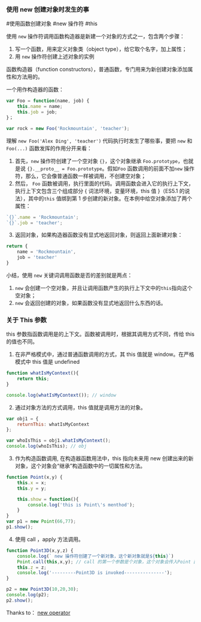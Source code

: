 ### 使用 new 创建对象时发生的事
#使用函数创建对象 #new 操作符  #this

使用 `new` 操作符调用函数构造器是新建一个对象的方式之一，包含两个步骤：
1. 写一个函数，用来定义对象类（object type），给它取个名字，加上属性；
2. 用 `new` 操作符创建上述对象的实例

函数构造器（function constructors），普通函数，专门用来为新创建对象添加属性和方法用的。

一个用作构造器的函数：
```js
var Foo = function(name, job) {
	this.name = name;
	this.job = job;
}；

var rock = new Foo('Rockmountain', 'teacher');
```

理解 `new Foo('Alex Ding', 'teacher')` 代码执行时发生了哪些事，要把 `new` 和 `Foo(...)` 函数发挥的作用分开来看：
1. 首先，`new` 操作符创建了一个空对象	`{}`，这个对象继承 `Foo.prototype`，也就是说 `{}.__proto__ = Foo.prototype`。假如`Foo` 函数调用的前面不加`new` 操作符，那么，它会像普通函数一样被调用，不创建空对象；
2. 然后， `Foo` 函数被调用，执行里面的代码。调用函数会进入它的执行上下文，执行上下文包含三个组成部分 { 词法环境，变量环境，this 值 }（ES5.1 的说法），其中的`this` 值绑到第 1 步创建的新对象。在本例中给空对象添加了两个属性：
```js
`{}`.name = 'Rockmountain';
`{}`.job = 'teacher';
```
3. 返回对象，如果构造器函数没有显式地返回对象，则返回上面新建对象：
```js
return {
	name = 'Rockmountain',
	job = 'teacher'
}
```

小结，使用 `new` 关键词调用函数是否的差别就是两点：
1. `new` 会创建一个空对象，并且让调用函数产生的执行上下文中的`this`指向这个空对象；
2. `new` 会返回创建的对象，如果函数没有显式地返回什么东西的话。

### 关于 This 参数

this 参数指函数调用是的上下文。函数被调用时，根据其调用方式不同，传给 this 的值也不同。

1. 在非严格模式中，通过普通函数调用的方式，其 this 值就是 window。在严格模式中 this 值是 undefined

```javascript
function whatIsMyContext(){
    return this;
}

console.log(whatIsMyContext()); // window
```

2. 通过对象方法的方式调用，this 值就是调用方法的对象。

```javascript
var obj1 = {
    returnThis: whatIsMyContext
};

var whoIsThis = obj1.whatIsMyContext();
console.log(whoIsThis); // obj
```

3. 作为构造函数调用, 在构造器函数用法中，this 指向未来用 new 创建出来的新对象，这个对象会“继承”构造函数中的一切属性和方法。
```javascript
function Point(x,y) {
    this.x = x;
    this.y = y;

    this.show = function(){
        console.log('this is Point\'s menthod');
    }
}
var p1 = new Point(66,77);
p1.show();
```

4. 使用 call ，apply 方法调用。
```javascript
function Point3D(x,y,z) {
    console.log(` new 操作符创建了一个新对象，这个新对象就是${this}`)
    Point.call(this,x,y); // call 的第一个参数是个对象，这个对象会传入Point 函数中的 this 参数。这个例子里，第一个参数传入了 this ，在用 new 调用 Point3D 时，会把新对象传入 Point3D 函数，继而再通过call 传入 Point 函数。通过这种方式，我们新建了一个对象，并借助 Point 和 Point3D 中语句对它进行了初始化属性和方法。
    this.z = z;
    console.log('---------Point3D is invoked---------------');
}

p2 = new Point3D(10,20,30);
console.log(p2);
p2.show(); 

```


Thanks to：
[new operator](https://developer.mozilla.org/en-US/docs/Web/JavaScript/Reference/Operators/new)

